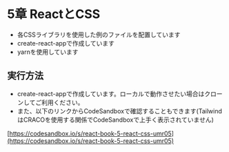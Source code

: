 
# 5章 ReactとCSS

- 各CSSライブラリを使用した例のファイルを配置しています
- create-react-appで作成しています
- yarnを使用しています

## 実行方法

- create-react-appで作成しています。ローカルで動作させたい場合はクローンしてご利用ください。
- また、以下のリンクからCodeSandboxで確認することもできます(TailwindはCRACOを使用する関係でCodeSandboxで上手く表示されていません)

[https://codesandbox.io/s/react-book-5-react-css-umr05](https://codesandbox.io/s/react-book-5-react-css-umr05)
